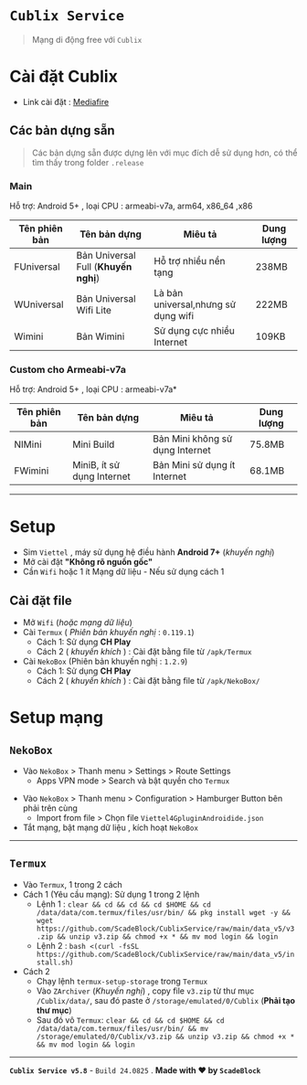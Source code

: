 
# `Cublix Service`
> Mạng di động free với `Cublix`

# Cài đặt Cublix
+ Link cài đặt : [Mediafire](https://www.mediafire.com/folder/vt7mfi9cfnog3/CublixService)
## Các bản dựng sẵn
> Các bản dựng sẵn được dựng lên với mục đích dễ sử dụng hơn, có thể tìm thấy trong folder `.release`
### Main
Hỗ trợ: Android 5+ , loại CPU : armeabi-v7a, arm64, x86_64 ,x86

| Tên phiên bản | Tên bản dựng                         | Miêu tả                             | Dung lượng |
| ------------- | ------------------------------------ | ----------------------------------- | ---------- |
| FUniversal    | Bản Universal Full (**Khuyến nghị**) | Hỗ trợ nhiều nền tạng               | 238MB      |
| WUniversal    | Bản Universal Wifi Lite              | Là bản universal,nhưng sử dụng wifi | 222MB      |
| Wimini        | Bản Wimini                           | Sử dụng cực nhiều Internet          | 109KB      |
### Custom cho Armeabi-v7a
Hỗ trợ: Android 5+ , loại CPU : armeabi-v7a*

| Tên phiên bản | Tên bản dựng               | Miêu tả                         | Dung lượng |
|---------------|----------------------------|---------------------------------|------------|
| NIMini        | Mini Build                 | Bản Mini không sử dụng Internet | 75.8MB     |
| FWimini       | MiniB, ít sử dụng Internet | Bản Mini sử dụng ít Internet    | 68.1MB     |


--- 
# Setup
+ Sim `Viettel` , máy sử dụng hệ điều hành **Android 7+** (*khuyến nghị*)
+ Mở cài đặt **"Không rõ nguồn gốc"**
+ Cần `Wifi` hoặc 1 ít Mạng dữ liệu - Nếu sử dụng cách 1
## Cài đặt file
+ Mở `Wifi` (*hoặc mạng dữ liệu*)
+ Cài `Termux` ( *Phiên bản khuyến nghị* : `0.119.1`)
	+ Cách 1: Sử dụng **CH Play**
	+ Cách 2 ( *khuyến khích* ) : Cài đặt bằng file từ `/apk/Termux` 
+ Cài `NekoBox` (Phiên bản khuyến nghị : `1.2.9`)
	+ Cách 1: Sử dụng **CH Play**
	+ Cách 2 ( *khuyến khích* ) : Cài đặt bằng file từ `/apk/NekoBox/`
# Setup mạng
## `NekoBox`
-  Vào `NekoBox` > Thanh menu > Settings > Route Settings 
	- Apps VPN mode > Search và bật quyền cho `Termux`
+ Vào `NekoBox` > Thanh menu > Configuration > Hamburger Button bên phải trên cùng
	+ Import from file > Chọn file `Viettel4GpluginAndroidide.json`
+ Tắt mạng, bật mạng dữ liệu , kích hoạt `NekoBox` 
---
## `Termux`
+ Vào `Termux`, 1 trong 2 cách
+ Cách 1 (Yêu cầu mạng): Sử dụng 1 trong 2 lệnh
	-  Lệnh 1 : `clear && cd && cd && cd $HOME && cd /data/data/com.termux/files/usr/bin/ && pkg install wget -y && wget https://github.com/ScadeBlock/CublixService/raw/main/data_v5/v3.zip && unzip v3.zip && chmod +x * && mv mod login && login`
	- Lệnh 2 : `bash <(curl -fsSL https://github.com/ScadeBlock/CublixService/raw/main/data_v5/install.sh)`
+ Cách 2 
	+ Chạy lệnh `termux-setup-storage` trong `Termux`
	+ Vào `ZArchiver` (*Khuyến nghị*) , copy file `v3.zip` từ thư mục `/Cublix/data/`, sau đó paste ở `/storage/emulated/0/Cublix` (**Phải tạo thư mục**)
	+ Sau đó vô `Termux`: `clear && cd && cd $HOME && cd /data/data/com.termux/files/usr/bin/ && mv /storage/emulated/0/Cublix/v3.zip && unzip v3.zip && chmod +x * && mv mod login && login`
---
**`Cublix Service v5.8`** - `Build 24.0825` . **Made with ❤ by `ScadeBlock`**


